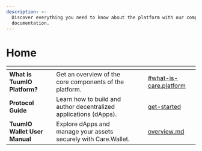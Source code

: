 ```yaml
---
description: >-
  Discover everything you need to know about the platform with our comprehensive
  documentation.
---
```


# Home

<table data-view="cards"><thead><tr><th></th><th></th><th></th><th data-hidden data-card-cover data-type="files"></th><th data-hidden data-card-target data-type="content-ref"></th></tr></thead><tbody><tr><td><strong>What is TuumIO Platform?</strong></td><td>Get an overview of the core components of the platform.</td><td></td><td></td><td><a href="platform-overview/introduction.md#what-is-care.platform">#what-is-care.platform</a></td></tr><tr><td><strong>Protocol Guide</strong></td><td>Learn how to build and author decentralized applications (dApps).</td><td></td><td></td><td><a href="protocol-guide/get-started/">get-started</a></td></tr><tr><td><strong>TuumIO</strong> <strong>Wallet User Manual</strong></td><td>Explore dApps and manage your assets securely with Care.Wallet.</td><td></td><td></td><td><a href="care.wallet-user-manual/overview.md">overview.md</a></td></tr></tbody></table>

